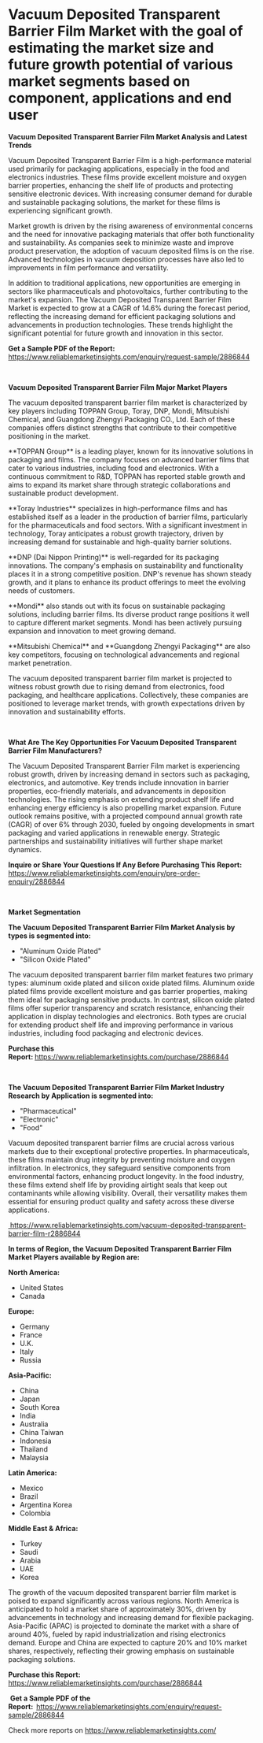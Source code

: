 <p><h1>Vacuum Deposited Transparent Barrier Film Market with the goal of estimating the market size and future growth potential of various market segments based on component, applications and end user</h1></p><p><strong>Vacuum Deposited Transparent Barrier Film Market Analysis and Latest Trends</strong></p>
<p><p>Vacuum Deposited Transparent Barrier Film is a high-performance material used primarily for packaging applications, especially in the food and electronics industries. These films provide excellent moisture and oxygen barrier properties, enhancing the shelf life of products and protecting sensitive electronic devices. With increasing consumer demand for durable and sustainable packaging solutions, the market for these films is experiencing significant growth.</p><p>Market growth is driven by the rising awareness of environmental concerns and the need for innovative packaging materials that offer both functionality and sustainability. As companies seek to minimize waste and improve product preservation, the adoption of vacuum deposited films is on the rise. Advanced technologies in vacuum deposition processes have also led to improvements in film performance and versatility.</p><p>In addition to traditional applications, new opportunities are emerging in sectors like pharmaceuticals and photovoltaics, further contributing to the market's expansion. The Vacuum Deposited Transparent Barrier Film Market is expected to grow at a CAGR of 14.6% during the forecast period, reflecting the increasing demand for efficient packaging solutions and advancements in production technologies. These trends highlight the significant potential for future growth and innovation in this sector.</p></p>
<p><strong>Get a Sample PDF of the Report:&nbsp;</strong> <a href="https://www.reliablemarketinsights.com/enquiry/request-sample/2886844?utm_campaign=2943&utm_medium=2&utm_source=Github&utm_content=ia&utm_term=13032025&utm_id=vacuum-deposited-transparent-barrier-film">https://www.reliablemarketinsights.com/enquiry/request-sample/2886844</a></p>
<p>&nbsp;</p>
<p><strong>Vacuum Deposited Transparent Barrier Film Major Market Players</strong></p>
<p><p>The vacuum deposited transparent barrier film market is characterized by key players including TOPPAN Group, Toray, DNP, Mondi, Mitsubishi Chemical, and Guangdong Zhengyi Packaging CO., Ltd. Each of these companies offers distinct strengths that contribute to their competitive positioning in the market.</p><p>**TOPPAN Group** is a leading player, known for its innovative solutions in packaging and films. The company focuses on advanced barrier films that cater to various industries, including food and electronics. With a continuous commitment to R&D, TOPPAN has reported stable growth and aims to expand its market share through strategic collaborations and sustainable product development.</p><p>**Toray Industries** specializes in high-performance films and has established itself as a leader in the production of barrier films, particularly for the pharmaceuticals and food sectors. With a significant investment in technology, Toray anticipates a robust growth trajectory, driven by increasing demand for sustainable and high-quality barrier solutions.</p><p>**DNP (Dai Nippon Printing)** is well-regarded for its packaging innovations. The company's emphasis on sustainability and functionality places it in a strong competitive position. DNP's revenue has shown steady growth, and it plans to enhance its product offerings to meet the evolving needs of customers.</p><p>**Mondi** also stands out with its focus on sustainable packaging solutions, including barrier films. Its diverse product range positions it well to capture different market segments. Mondi has been actively pursuing expansion and innovation to meet growing demand.</p><p>**Mitsubishi Chemical** and **Guangdong Zhengyi Packaging** are also key competitors, focusing on technological advancements and regional market penetration.</p><p>The vacuum deposited transparent barrier film market is projected to witness robust growth due to rising demand from electronics, food packaging, and healthcare applications. Collectively, these companies are positioned to leverage market trends, with growth expectations driven by innovation and sustainability efforts.</p></p>
<p>&nbsp;</p>
<p><strong>What Are The Key Opportunities For Vacuum Deposited Transparent Barrier Film Manufacturers?</strong></p>
<p><p>The Vacuum Deposited Transparent Barrier Film market is experiencing robust growth, driven by increasing demand in sectors such as packaging, electronics, and automotive. Key trends include innovation in barrier properties, eco-friendly materials, and advancements in deposition technologies. The rising emphasis on extending product shelf life and enhancing energy efficiency is also propelling market expansion. Future outlook remains positive, with a projected compound annual growth rate (CAGR) of over 6% through 2030, fueled by ongoing developments in smart packaging and varied applications in renewable energy. Strategic partnerships and sustainability initiatives will further shape market dynamics.</p></p>
<p><strong>Inquire or Share Your Questions If Any Before Purchasing This Report:</strong> <a href="https://www.reliablemarketinsights.com/enquiry/pre-order-enquiry/2886844?utm_campaign=2943&utm_medium=2&utm_source=Github&utm_content=ia&utm_term=13032025&utm_id=vacuum-deposited-transparent-barrier-film">https://www.reliablemarketinsights.com/enquiry/pre-order-enquiry/2886844</a></p>
<p>&nbsp;</p>
<p><strong>Market Segmentation</strong></p>
<p><strong>The Vacuum Deposited Transparent Barrier Film Market Analysis by types is segmented into:</strong></p>
<p><ul><li>"Aluminum Oxide Plated"</li><li>"Silicon Oxide Plated"</li></ul></p>
<p><p>The vacuum deposited transparent barrier film market features two primary types: aluminum oxide plated and silicon oxide plated films. Aluminum oxide plated films provide excellent moisture and gas barrier properties, making them ideal for packaging sensitive products. In contrast, silicon oxide plated films offer superior transparency and scratch resistance, enhancing their application in display technologies and electronics. Both types are crucial for extending product shelf life and improving performance in various industries, including food packaging and electronic devices.</p></p>
<p><strong>Purchase this Report:&nbsp;</strong><a href="https://www.reliablemarketinsights.com/purchase/2886844?utm_campaign=2943&utm_medium=2&utm_source=Github&utm_content=ia&utm_term=13032025&utm_id=vacuum-deposited-transparent-barrier-film">https://www.reliablemarketinsights.com/purchase/2886844</a></p>
<p>&nbsp;</p>
<p><strong>The Vacuum Deposited Transparent Barrier Film Market Industry Research by Application is segmented into:</strong></p>
<p><ul><li>"Pharmaceutical"</li><li>"Electronic"</li><li>"Food"</li></ul></p>
<p><p>Vacuum deposited transparent barrier films are crucial across various markets due to their exceptional protective properties. In pharmaceuticals, these films maintain drug integrity by preventing moisture and oxygen infiltration. In electronics, they safeguard sensitive components from environmental factors, enhancing product longevity. In the food industry, these films extend shelf life by providing airtight seals that keep out contaminants while allowing visibility. Overall, their versatility makes them essential for ensuring product quality and safety across these diverse applications.</p></p>
<p><a href="https://www.reliablemarketinsights.com/vacuum-deposited-transparent-barrier-film-r2886844?utm_campaign=2943&utm_medium=2&utm_source=Github&utm_content=ia&utm_term=13032025&utm_id=vacuum-deposited-transparent-barrier-film">&nbsp;https://www.reliablemarketinsights.com/vacuum-deposited-transparent-barrier-film-r2886844</a></p>
<p><strong>In terms of Region, the Vacuum Deposited Transparent Barrier Film Market Players available by Region are:</strong></p>
<p>
    <p> <strong> North America: </strong>
        <ul>
            <li>United States</li>
            <li>Canada</li>
        </ul>
        </p> 
    <p> <strong> Europe: </strong>
        <ul>
            <li>Germany</li>
            <li>France</li>
            <li>U.K.</li>
            <li>Italy</li>
            <li>Russia</li>
        </ul>
        </p> 
    <p> <strong> Asia-Pacific: </strong>
        <ul>
            <li>China</li>
            <li>Japan</li>
            <li>South Korea</li>
            <li>India</li>
            <li>Australia</li>
            <li>China Taiwan</li>
            <li>Indonesia</li>
            <li>Thailand</li>
            <li>Malaysia</li>
        </ul>
        </p> 
    <p> <strong> Latin America: </strong>
        <ul>
            <li>Mexico</li>
            <li>Brazil</li>
            <li>Argentina Korea</li>
            <li>Colombia</li>
        </ul>
        </p> 
    <p> <strong> Middle East & Africa: </strong>
        <ul>
            <li>Turkey</li>
            <li>Saudi</li>
            <li>Arabia</li>
            <li>UAE</li>
            <li>Korea</li>
        </ul>
    </p>
    </p>
<p><p>The growth of the vacuum deposited transparent barrier film market is poised to expand significantly across various regions. North America is anticipated to hold a market share of approximately 30%, driven by advancements in technology and increasing demand for flexible packaging. Asia-Pacific (APAC) is projected to dominate the market with a share of around 40%, fueled by rapid industrialization and rising electronics demand. Europe and China are expected to capture 20% and 10% market shares, respectively, reflecting their growing emphasis on sustainable packaging solutions.</p></p>
<p><strong>Purchase this Report: </strong><a href="https://www.reliablemarketinsights.com/purchase/2886844?utm_campaign=2943&utm_medium=2&utm_source=Github&utm_content=ia&utm_term=13032025&utm_id=vacuum-deposited-transparent-barrier-film">https://www.reliablemarketinsights.com/purchase/2886844</a></p>
<p>&nbsp;<strong>Get a Sample PDF of the Report:&nbsp;&nbsp;</strong><a href="https://www.reliablemarketinsights.com/enquiry/request-sample/2886844?utm_campaign=2943&utm_medium=2&utm_source=Github&utm_content=ia&utm_term=13032025&utm_id=vacuum-deposited-transparent-barrier-film">https://www.reliablemarketinsights.com/enquiry/request-sample/2886844</a></p>
<p><strong></strong></p>
<p>Check more reports on <a href="https://www.reliablemarketinsights.com/?utm_campaign=2943&utm_medium=2&utm_source=Github&utm_content=ia&utm_term=13032025&utm_id=vacuum-deposited-transparent-barrier-film">https://www.reliablemarketinsights.com/</a></p>